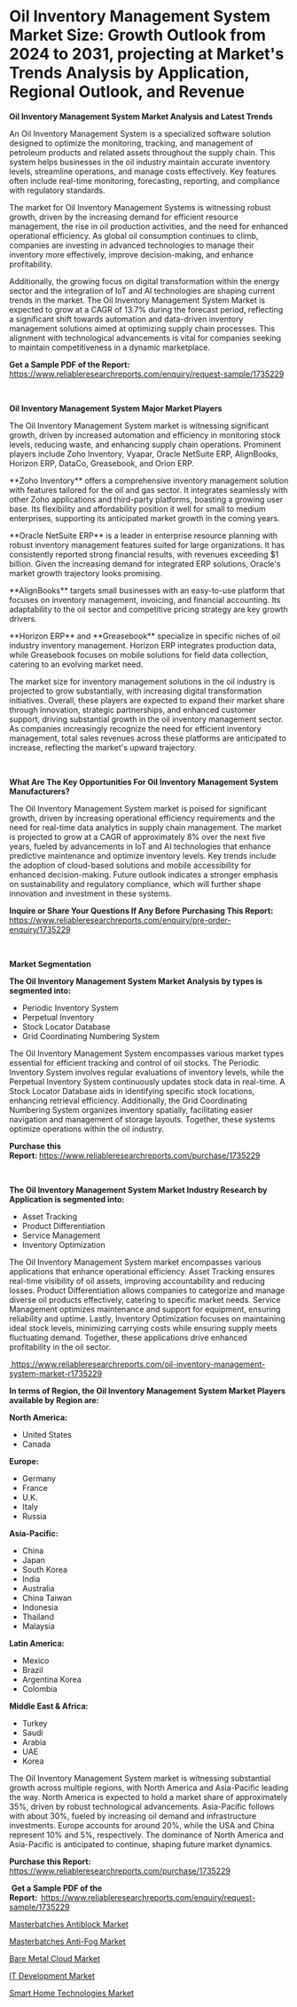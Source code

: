 <p><h1>Oil Inventory Management System Market Size: Growth Outlook from 2024 to 2031, projecting at Market's Trends Analysis by Application, Regional Outlook, and Revenue</h1></p><p><strong>Oil Inventory Management System Market Analysis and Latest Trends</strong></p>
<p><p>An Oil Inventory Management System is a specialized software solution designed to optimize the monitoring, tracking, and management of petroleum products and related assets throughout the supply chain. This system helps businesses in the oil industry maintain accurate inventory levels, streamline operations, and manage costs effectively. Key features often include real-time monitoring, forecasting, reporting, and compliance with regulatory standards.</p><p>The market for Oil Inventory Management Systems is witnessing robust growth, driven by the increasing demand for efficient resource management, the rise in oil production activities, and the need for enhanced operational efficiency. As global oil consumption continues to climb, companies are investing in advanced technologies to manage their inventory more effectively, improve decision-making, and enhance profitability.</p><p>Additionally, the growing focus on digital transformation within the energy sector and the integration of IoT and AI technologies are shaping current trends in the market. The Oil Inventory Management System Market is expected to grow at a CAGR of 13.7% during the forecast period, reflecting a significant shift towards automation and data-driven inventory management solutions aimed at optimizing supply chain processes. This alignment with technological advancements is vital for companies seeking to maintain competitiveness in a dynamic marketplace.</p></p>
<p><strong>Get a Sample PDF of the Report:&nbsp;</strong> <a href="https://www.reliableresearchreports.com/enquiry/request-sample/1735229?utm_campaign=113&utm_medium=2&utm_source=Github&utm_content=ia&utm_term=18122024&utm_id=oil-inventory-management-system">https://www.reliableresearchreports.com/enquiry/request-sample/1735229</a></p>
<p>&nbsp;</p>
<p><strong>Oil Inventory Management System Major Market Players</strong></p>
<p><p>The Oil Inventory Management System market is witnessing significant growth, driven by increased automation and efficiency in monitoring stock levels, reducing waste, and enhancing supply chain operations. Prominent players include Zoho Inventory, Vyapar, Oracle NetSuite ERP, AlignBooks, Horizon ERP, DataCo, Greasebook, and Orion ERP.</p><p>**Zoho Inventory** offers a comprehensive inventory management solution with features tailored for the oil and gas sector. It integrates seamlessly with other Zoho applications and third-party platforms, boasting a growing user base. Its flexibility and affordability position it well for small to medium enterprises, supporting its anticipated market growth in the coming years.</p><p>**Oracle NetSuite ERP** is a leader in enterprise resource planning with robust inventory management features suited for large organizations. It has consistently reported strong financial results, with revenues exceeding $1 billion. Given the increasing demand for integrated ERP solutions, Oracle's market growth trajectory looks promising.</p><p>**AlignBooks** targets small businesses with an easy-to-use platform that focuses on inventory management, invoicing, and financial accounting. Its adaptability to the oil sector and competitive pricing strategy are key growth drivers.</p><p>**Horizon ERP** and **Greasebook** specialize in specific niches of oil industry inventory management. Horizon ERP integrates production data, while Greasebook focuses on mobile solutions for field data collection, catering to an evolving market need.</p><p>The market size for inventory management solutions in the oil industry is projected to grow substantially, with increasing digital transformation initiatives. Overall, these players are expected to expand their market share through innovation, strategic partnerships, and enhanced customer support, driving substantial growth in the oil inventory management sector. As companies increasingly recognize the need for efficient inventory management, total sales revenues across these platforms are anticipated to increase, reflecting the market's upward trajectory.</p></p>
<p>&nbsp;</p>
<p><strong>What Are The Key Opportunities For Oil Inventory Management System Manufacturers?</strong></p>
<p><p>The Oil Inventory Management System market is poised for significant growth, driven by increasing operational efficiency requirements and the need for real-time data analytics in supply chain management. The market is projected to grow at a CAGR of approximately 8% over the next five years, fueled by advancements in IoT and AI technologies that enhance predictive maintenance and optimize inventory levels. Key trends include the adoption of cloud-based solutions and mobile accessibility for enhanced decision-making. Future outlook indicates a stronger emphasis on sustainability and regulatory compliance, which will further shape innovation and investment in these systems.</p></p>
<p><strong>Inquire or Share Your Questions If Any Before Purchasing This Report:</strong> <a href="https://www.reliableresearchreports.com/enquiry/pre-order-enquiry/1735229?utm_campaign=113&utm_medium=2&utm_source=Github&utm_content=ia&utm_term=18122024&utm_id=oil-inventory-management-system">https://www.reliableresearchreports.com/enquiry/pre-order-enquiry/1735229</a></p>
<p>&nbsp;</p>
<p><strong>Market Segmentation</strong></p>
<p><strong>The Oil Inventory Management System Market Analysis by types is segmented into:</strong></p>
<p><ul><li>Periodic Inventory System</li><li>Perpetual Inventory</li><li>Stock Locator Database</li><li>Grid Coordinating Numbering System</li></ul></p>
<p><p>The Oil Inventory Management System encompasses various market types essential for efficient tracking and control of oil stocks. The Periodic Inventory System involves regular evaluations of inventory levels, while the Perpetual Inventory System continuously updates stock data in real-time. A Stock Locator Database aids in identifying specific stock locations, enhancing retrieval efficiency. Additionally, the Grid Coordinating Numbering System organizes inventory spatially, facilitating easier navigation and management of storage layouts. Together, these systems optimize operations within the oil industry.</p></p>
<p><strong>Purchase this Report:&nbsp;</strong><a href="https://www.reliableresearchreports.com/purchase/1735229?utm_campaign=113&utm_medium=2&utm_source=Github&utm_content=ia&utm_term=18122024&utm_id=oil-inventory-management-system">https://www.reliableresearchreports.com/purchase/1735229</a></p>
<p>&nbsp;</p>
<p><strong>The Oil Inventory Management System Market Industry Research by Application is segmented into:</strong></p>
<p><ul><li>Asset Tracking</li><li>Product Differentiation</li><li>Service Management</li><li>Inventory Optimization</li></ul></p>
<p><p>The Oil Inventory Management System market encompasses various applications that enhance operational efficiency. Asset Tracking ensures real-time visibility of oil assets, improving accountability and reducing losses. Product Differentiation allows companies to categorize and manage diverse oil products effectively, catering to specific market needs. Service Management optimizes maintenance and support for equipment, ensuring reliability and uptime. Lastly, Inventory Optimization focuses on maintaining ideal stock levels, minimizing carrying costs while ensuring supply meets fluctuating demand. Together, these applications drive enhanced profitability in the oil sector.</p></p>
<p><a href="https://www.reliableresearchreports.com/oil-inventory-management-system-market-r1735229?utm_campaign=113&utm_medium=2&utm_source=Github&utm_content=ia&utm_term=18122024&utm_id=oil-inventory-management-system">&nbsp;https://www.reliableresearchreports.com/oil-inventory-management-system-market-r1735229</a></p>
<p><strong>In terms of Region, the Oil Inventory Management System Market Players available by Region are:</strong></p>
<p>
    <p> <strong> North America: </strong>
        <ul>
            <li>United States</li>
            <li>Canada</li>
        </ul>
        </p> 
    <p> <strong> Europe: </strong>
        <ul>
            <li>Germany</li>
            <li>France</li>
            <li>U.K.</li>
            <li>Italy</li>
            <li>Russia</li>
        </ul>
        </p> 
    <p> <strong> Asia-Pacific: </strong>
        <ul>
            <li>China</li>
            <li>Japan</li>
            <li>South Korea</li>
            <li>India</li>
            <li>Australia</li>
            <li>China Taiwan</li>
            <li>Indonesia</li>
            <li>Thailand</li>
            <li>Malaysia</li>
        </ul>
        </p> 
    <p> <strong> Latin America: </strong>
        <ul>
            <li>Mexico</li>
            <li>Brazil</li>
            <li>Argentina Korea</li>
            <li>Colombia</li>
        </ul>
        </p> 
    <p> <strong> Middle East & Africa: </strong>
        <ul>
            <li>Turkey</li>
            <li>Saudi</li>
            <li>Arabia</li>
            <li>UAE</li>
            <li>Korea</li>
        </ul>
    </p>
    </p>
<p><p>The Oil Inventory Management System market is witnessing substantial growth across multiple regions, with North America and Asia-Pacific leading the way. North America is expected to hold a market share of approximately 35%, driven by robust technological advancements. Asia-Pacific follows with about 30%, fueled by increasing oil demand and infrastructure investments. Europe accounts for around 20%, while the USA and China represent 10% and 5%, respectively. The dominance of North America and Asia-Pacific is anticipated to continue, shaping future market dynamics.</p></p>
<p><strong>Purchase this Report: </strong><a href="https://www.reliableresearchreports.com/purchase/1735229?utm_campaign=113&utm_medium=2&utm_source=Github&utm_content=ia&utm_term=18122024&utm_id=oil-inventory-management-system">https://www.reliableresearchreports.com/purchase/1735229</a></p>
<p>&nbsp;<strong>Get a Sample PDF of the Report:&nbsp;&nbsp;</strong><a href="https://www.reliableresearchreports.com/enquiry/request-sample/1735229?utm_campaign=113&utm_medium=2&utm_source=Github&utm_content=ia&utm_term=18122024&utm_id=oil-inventory-management-system">https://www.reliableresearchreports.com/enquiry/request-sample/1735229</a></p>
<p><strong></strong></p>
<p><p><a href="https://github.com/SamiaChowdhury801/Market-Research-Report-List-1/blob/main/masterbatches-antiblock-market.md?utm_campaign=113&utm_medium=2&utm_source=Github&utm_content=ia&utm_term=18122024&utm_id=oil-inventory-management-system">Masterbatches Antiblock Market</a></p><p><a href="https://github.com/BellAuer/Market-Research-Report-List-1/blob/main/masterbatches-anti-fog-market.md?utm_campaign=113&utm_medium=2&utm_source=Github&utm_content=ia&utm_term=18122024&utm_id=oil-inventory-management-system">Masterbatches Anti-Fog Market</a></p><p><a href="https://www.linkedin.com/pulse/insights-bare-metal-cloud-market-competitor-evaluation-projected-hhxwe?utm_campaign=113&utm_medium=2&utm_source=Github&utm_content=ia&utm_term=18122024&utm_id=oil-inventory-management-system">Bare Metal Cloud Market</a></p><p><a href="https://www.linkedin.com/pulse/development-market-size-cagr-104-current-application-kurve?utm_campaign=113&utm_medium=2&utm_source=Github&utm_content=ia&utm_term=18122024&utm_id=oil-inventory-management-system">IT Development Market</a></p><p><a href="https://www.linkedin.com/pulse/top-trends-transforming-smart-home-technologies-market-z2xye?utm_campaign=113&utm_medium=2&utm_source=Github&utm_content=ia&utm_term=18122024&utm_id=oil-inventory-management-system">Smart Home Technologies Market</a></p></p>